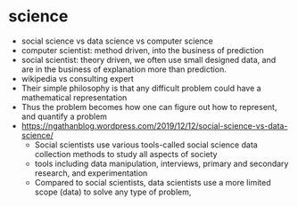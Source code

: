 # science

- social science vs data science vs computer science
- computer scientist: method driven, into the business of prediction
- social scientist: theory driven, we often use small designed data, and are in the business of explanation more than prediction.
- wikipedia vs consulting expert
- Their simple philosophy is that any difficult problem could have a mathematical representation
- Thus the problem becomes how one can figure out how to represent, and quantify a problem
- https://ngathanblog.wordpress.com/2019/12/12/social-science-vs-data-science/
  - Social scientists use various tools-called social science data collection methods to study all aspects of society
  - tools including data manipulation, interviews, primary and secondary research, and experimentation
  - Compared to social scientists, data scientists use a more limited scope (data) to solve any type of problem,

